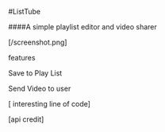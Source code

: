 #ListTube


####A simple playlist editor and video sharer

[/screenshot.png]

features

Save to Play List

Send Video to user

[ interesting line of code] 

[api credit]